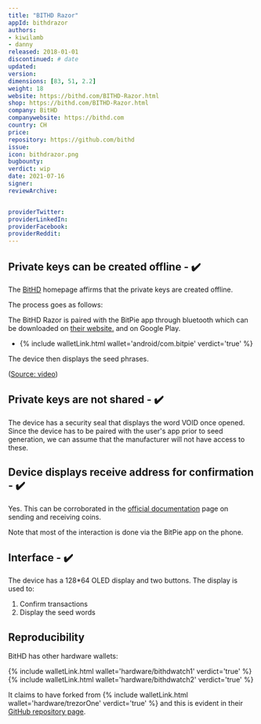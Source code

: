 ```yaml
---
title: "BITHD Razor"
appId: bithdrazor
authors:
- kiwilamb
- danny
released: 2018-01-01
discontinued: # date
updated:
version:
dimensions: [83, 51, 2.2]
weight: 18
website: https://bithd.com/BITHD-Razor.html
shop: https://bithd.com/BITHD-Razor.html
company: BitHD
companywebsite: https://bithd.com
country: CH
price: 
repository: https://github.com/bithd
issue:
icon: bithdrazor.png
bugbounty:
verdict: wip
date: 2021-07-16
signer:
reviewArchive:


providerTwitter: 
providerLinkedIn: 
providerFacebook: 
providerReddit: 
---
```



## Private keys can be created offline - ✔️

The [BitHD](https://bithd.com/BITHD-Razor.html) homepage affirms that the private keys are created offline. 

The process goes as follows: 

The BitHD Razor is paired with the BitPie app through bluetooth which can be downloaded on [their website.](https://bitpie.com/android/) and on Google Play.

- {% include walletLink.html wallet='android/com.bitpie' verdict='true' %}

The device then displays the seed phrases.

([Source: video](https://www.youtube.com/watch?v=nGm4_umShlg))

## Private keys are not shared - ✔️

The device has a security seal that displays the word VOID once opened. Since the device has to be paired with the user's app prior to seed generation, we can assume that the manufacturer will not have access to these.  

## Device displays receive address for confirmation - ✔️

Yes. This can be corroborated in the [official documentation](https://docs.bithd.com/en/latest/razor/sendandreceive.html) page on sending and receiving coins.

Note that most of the interaction is done via the BitPie app on the phone. 

## Interface - ✔️

The device has a 128*64 OLED display and two buttons. The display is used to:

1. Confirm transactions
2. Display the seed words 

## Reproducibility

BitHD has other hardware wallets:

{% include walletLink.html wallet='hardware/bithdwatch1' verdict='true' %}<br>
{% include walletLink.html wallet='hardware/bithdwatch2' verdict='true' %}

It claims to have forked from {% include walletLink.html wallet='hardware/trezorOne' verdict='true' %} and this is evident in their [GitHub repository page](https://github.com/bithd?tab=repositories).




